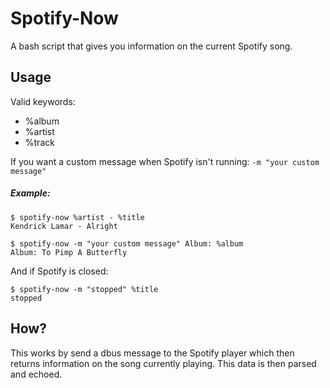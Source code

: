 # Spotify-Now
A bash script that gives you information on the current Spotify song.

## Usage

Valid keywords:

* %album
* %artist
* %track

If you want a custom message when Spotify isn't running:
`-m "your custom message"`

##### Example:

```
$ spotify-now %artist - %title
Kendrick Lamar - Alright
```

```
$ spotify-now -m "your custom message" Album: %album
Album: To Pimp A Butterfly
```

And if Spotify is closed:

```
$ spotify-now -m "stopped" %title
stopped
```

## How?
This works by send a dbus message to the Spotify player which then returns information on the song currently playing. This data is then parsed and echoed.
